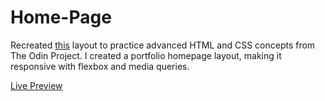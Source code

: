 # Home-Page

Recreated [this](https://cdn.statically.io/gh/TheOdinProject/curriculum/1c8b5c739efd263e8cc48703988b18d6e3afe034/advanced_html_css/responsive-design/project_personal_portfolio/imgs/portfolio.png) layout to practice advanced HTML and CSS concepts from The Odin Project. I created a portfolio homepage layout, making it responsive with flexbox and media queries. 

[Live Preview](https://sarav929.github.io/home-page/)
